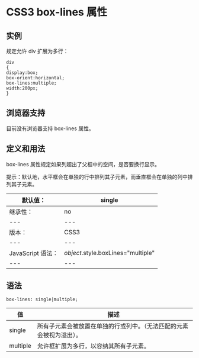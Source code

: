 # CSS3 box-lines 属性



## 实例

规定允许 div 扩展为多行：

```
div
{
display:box;
box-orient:horizontal;
box-lines:multiple;
width:200px;
}

```

## 浏览器支持

目前没有浏览器支持 box-lines 属性。

## 定义和用法

box-lines 属性规定如果列超出了父框中的空间，是否要换行显示。

提示：默认地，水平框会在单独的行中排列其子元素，而垂直框会在单独的列中排列其子元素。

| 默认值： | single |
| --- | --- |
| 继承性： | no |
| --- | --- |
| 版本： | CSS3 |
| --- | --- |
| JavaScript 语法： | _object_.style.boxLines="multiple" |
| --- | --- |

## 语法

```
box-lines: single|multiple;
```

| 值 | 描述 |
| --- | --- |
| single | 所有子元素会被放置在单独的行或列中。（无法匹配的元素会被视为溢出）。 |
| multiple | 允许框扩展为多行，以容纳其所有子元素。 |




